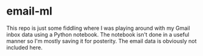 # email-ml

This repo is just some fiddling where I was playing around with my Gmail inbox data using a
Python notebook. The notebook isn't done in a useful manner so I'm mostly saving it for posterity. 
The email data is obviously not included here. 
